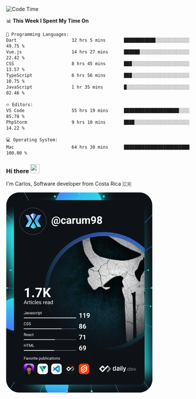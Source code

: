 
<!--START_SECTION:waka-->
![Code Time](http://img.shields.io/badge/Code%20Time-10%2C063%20hrs%208%20mins-blue)

📊 **This Week I Spent My Time On** 

```text
💬 Programming Languages: 
Dart                     32 hrs 5 mins       ████████████░░░░░░░░░░░░░   49.75 % 
Vue.js                   14 hrs 27 mins      ██████░░░░░░░░░░░░░░░░░░░   22.42 % 
CSS                      8 hrs 45 mins       ███░░░░░░░░░░░░░░░░░░░░░░   13.57 % 
TypeScript               6 hrs 56 mins       ███░░░░░░░░░░░░░░░░░░░░░░   10.75 % 
JavaScript               1 hr 35 mins        █░░░░░░░░░░░░░░░░░░░░░░░░   02.46 % 

🔥 Editors: 
VS Code                  55 hrs 19 mins      █████████████████████░░░░   85.78 % 
PhpStorm                 9 hrs 10 mins       ████░░░░░░░░░░░░░░░░░░░░░   14.22 % 

💻 Operating System: 
Mac                      64 hrs 30 mins      █████████████████████████   100.00 % 
```


<!--END_SECTION:waka-->

### Hi there <img src="https://media.giphy.com/media/hvRJCLFzcasrR4ia7z/giphy.gif" width="25px" height="25px">

I'm Carlos, Software developer from Costa Rica 🇨🇷

<a href="https://app.daily.dev/carum98"><img src="https://github.com/carum98/carum98/blob/main/devcard.svg" width="400" alt="Carlos Umaña Acevedo's Dev Card"/></a>
